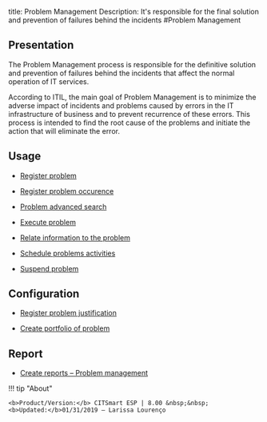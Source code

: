 title: Problem Management 
Description: It's responsible for the final solution and prevention of failures behind the incidents
#Problem Management

Presentation
----------------

The Problem Management process is responsible for the definitive solution
and prevention of failures behind the incidents that affect the normal 
operation of IT services.

According to ITIL, the main goal of Problem Management is to minimize the
adverse impact of incidents and problems caused by errors in the IT infrastructure
of business and to prevent recurrence of these errors. This process is intended to find
the root cause of the problems and initiate the action that will eliminate the error.

Usage
----------------

-   [Register problem](/pt-br/citsmart-esp-8/processes/problem/use/register-problem.html)

-   [Register problem occurence](/pt-br/citsmart-esp-8/processes/problem/use/problem-occurrences.html)

-   [Problem advanced search](/pt-br/citsmart-esp-8/processes/problem/use/advanced-search-for-problem.html)

-   [Execute problem](/pt-br/citsmart-esp-8/processes/problem/use/problem-execution.html)

-   [Relate information to the problem](/pt-br/citsmart-esp-8/processes/problem/use/relate-information-to-problem.html)

-   [Schedule problems activities](/pt-br/citsmart-esp-8/processes/problem/use/schedule-problem-activities.html)

-   [Suspend problem](/pt-br/citsmart-esp-8/processes/problem/use/suspend-problem.html)

Configuration
----------------

-   [Register problem justification](/pt-br/citsmart-esp-8/processes/problem/configuration/problem-justification.html)

-   [Create portfolio of problem](/pt-br/citsmart-esp-8/processes/problem/configuration/problem-portfolio.html)

Report
-------------

-   [Create reports – Problem management](/pt-br/citsmart-esp-8/processes/problem/configuration/generate-reports-problem-management.html)

!!! tip "About"

    <b>Product/Version:</b> CITSmart ESP | 8.00 &nbsp;&nbsp;
    <b>Updated:</b>01/31/2019 – Larissa Lourenço

